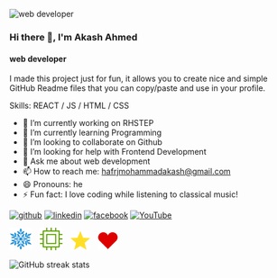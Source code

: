 
![web developer](https://scontent.fdac24-2.fna.fbcdn.net/v/t39.30808-6/447740537_122097866678356409_8778130257607958212_n.jpg?_nc_cat=111&ccb=1-7&_nc_sid=cc71e4&_nc_eui2=AeHLullqmTx6sxs70otqhoDLNfDCuAGw0q018MK4AbDSrTaHA3mTczlL-LImWPqlUII4sTjbBFPA4_yfQv_hVDsD&_nc_ohc=GAFRonDYkB8Q7kNvgFCFVLX&_nc_ht=scontent.fdac24-2.fna&oh=00_AYDZ6r4CkFRDIQ8KSKZBA3xOtyVOKBprSQ0aeDzUOEQ62A&oe=6681FAC8)

### Hi there 👋, I'm Akash Ahmed
#### web developer

I made this project just for fun, it allows you to create nice and simple GitHub Readme files that you can copy/paste and use in your profile.

Skills: REACT / JS / HTML / CSS

- 🔭 I’m currently working on RHSTEP 
- 🌱 I’m currently learning Programming 
- 👯 I’m looking to collaborate on Github 
- 🤔 I’m looking for help with Frontend Development 
- 💬 Ask me about web development 
- 📫 How to reach me: hafrjmohammadakash@gmail.com 
- 😄 Pronouns: he 
- ⚡ Fun fact: I love coding while listening to classical music! 


[<img src='https://cdn.jsdelivr.net/npm/simple-icons@3.0.1/icons/github.svg' alt='github' height='40'>](https://github.com/https://github.com/mdriyajulislamakash11)  [<img src='https://cdn.jsdelivr.net/npm/simple-icons@3.0.1/icons/linkedin.svg' alt='linkedin' height='40'>](https://www.linkedin.com/in/https://www.linkedin.com/in/mdriyajulislam//)  [<img src='https://cdn.jsdelivr.net/npm/simple-icons@3.0.1/icons/facebook.svg' alt='facebook' height='40'>](https://www.facebook.com/https://www.facebook.com/profile.php?id=61560692276090)  [<img src='https://cdn.jsdelivr.net/npm/simple-icons@3.0.1/icons/youtube.svg' alt='YouTube' height='40'>](https://www.youtube.com/channel/https://www.youtube.com/channel/UCHWm4s56leb_etE5TscnGnQ)  

<a href='https://archiveprogram.github.com/'><img src='https://raw.githubusercontent.com/acervenky/animated-github-badges/master/assets/acbadge.gif' width='40' height='40'></a> <a href='https://docs.github.com/en/developers'><img src='https://raw.githubusercontent.com/acervenky/animated-github-badges/master/assets/devbadge.gif' width='40' height='40'></a> <a href='https://stars.github.com/'><img src='https://raw.githubusercontent.com/acervenky/animated-github-badges/master/assets/starbadge.gif' width='35' height='35'></a> <a href='https://docs.github.com/en/github/supporting-the-open-source-community-with-github-sponsors'><img src='https://raw.githubusercontent.com/acervenky/animated-github-badges/master/assets/sponsorbadge.gif' width='35' height='35'></a> 

![GitHub streak stats](https://streak-stats.demolab.com/?user=https://github.com/mdriyajulislamakash11)  

